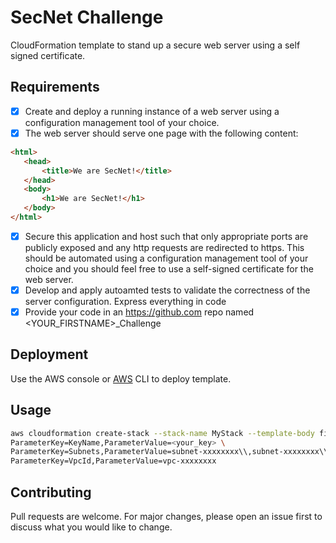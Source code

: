 # SecNet Challenge

CloudFormation template to stand up a secure web server using a self signed certificate. 

## Requirements

- [x] Create and deploy a running instance of a web server using a configuration management tool of your choice. 
- [x] The web server should serve one page with the following content:
 ```html 
<html>
    <head>
        <title>We are SecNet!</title>
    </head>
    <body>
        <h1>We are SecNet!</h1>
    </body>
</html>
```
- [x] Secure this application and host such that only appropriate ports are publicly exposed and any http
requests are redirected to https. This should be automated using a configuration management tool of your choice and you should feel free to use a self-signed certificate for the web server.
- [x] Develop and apply autoamted tests to validate the correctness of the server configuration.
Express everything in code
- [x] Provide your code in an https://github.com repo named <YOUR_FIRSTNAME>_Challenge

## Deployment


Use the AWS console or [AWS](https://docs.aws.amazon.com/cli/latest/userguide/install-cliv2-linux.html#cliv2-linux-install) CLI to deploy template.

## Usage

```bash
aws cloudformation create-stack --stack-name MyStack --template-body file://your_template.json --parameters \
ParameterKey=KeyName,ParameterValue=<your_key> \
ParameterKey=Subnets,ParameterValue=subnet-xxxxxxxx\\,subnet-xxxxxxxx\\,subnet-xxxxxxxx \
ParameterKey=VpcId,ParameterValue=vpc-xxxxxxxx
```

## Contributing
Pull requests are welcome. For major changes, please open an issue first to discuss what you would like to change.
